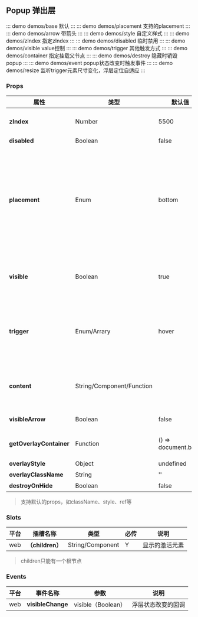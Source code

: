 ## Popup 弹出层

::: demo demos/base 默认
:::
::: demo demos/placement 支持的placement
:::
::: demo demos/arrow 带箭头
:::
::: demo demos/style 自定义样式
:::
::: demo demos/zIndex 指定zIndex
:::
::: demo demos/disabled 临时禁用
:::
::: demo demos/visible value控制
:::
::: demo demos/trigger 其他触发方式
:::
::: demo demos/container 指定挂载父节点
:::
::: demo demos/destroy 隐藏时销毁popup
:::
::: demo demos/event popup状态改变时触发事件
:::
::: demo demos/resize 监听trigger元素尺寸变化，浮层定位自适应
:::

### Props

| 属性 | 类型| 默认值| 必传| 说明|
|-----|-----|-----|-----|-----|
|**zIndex** | Number | 5500 | false | 弹出层zIndex范围：5500-5600 |
|**disabled** |Boolean | false| N|是否禁用 |
|**placement** |Enum | bottom| N| 浮层出现位置，可选值为top、left、right、bottom、topLeft、topRight、bottomLeft、bottomRight、leftTop、leftBottom、rightTop、rightBottom|
|**visible** | Boolean| true| N| 用于控制弹框是否显示（结合事件 visibleChange，形成 v-model）|
|**trigger** |Enum/Arrary | hover| N| 触发方式，可选值hover、click、focus、contextMenu、manual（manual外其他值可以组合）|
|**content** |String/Component/Function | | Y| 弹层显示的内容（组件内部可以实现title等，由select组件考虑虚拟滚动）|
|**visibleArrow** | Boolean| false| N|浮层是否显示箭头 |
|**getOverlayContainer** |Function |() => document.body| N|浮层渲染父节点，默认渲染到 body 上 |
|**overlayStyle** |Object | undefined|N |浮层样式 |
|**overlayClassName** |String |'' |N |浮层类名 |
|**destroyOnHide**|Boolean |false |N |隐藏时销毁浮层 |

> 支持默认的props，如className、style、ref等

### Slots

| 平台| 插槽名称| 类型| 必传 | 说明 |
|-----|-----|-----|-----|-----|
| web|**（children）** | String/Component|Y|显示的激活元素 |

> children只能有一个根节点

### Events

| 平台| 事件名称| 参数| 说明 |
|-----|-----|-----|-----|
| web|**visibleChange** | visible（Boolean）|浮层状态改变的回调 | 
